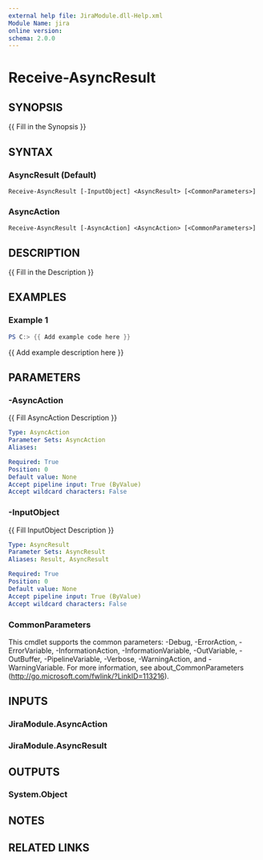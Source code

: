 ```yaml
---
external help file: JiraModule.dll-Help.xml
Module Name: jira
online version:
schema: 2.0.0
---
```


# Receive-AsyncResult

## SYNOPSIS
{{ Fill in the Synopsis }}

## SYNTAX

### AsyncResult (Default)
```
Receive-AsyncResult [-InputObject] <AsyncResult> [<CommonParameters>]
```

### AsyncAction
```
Receive-AsyncResult [-AsyncAction] <AsyncAction> [<CommonParameters>]
```

## DESCRIPTION
{{ Fill in the Description }}

## EXAMPLES

### Example 1
```powershell
PS C:> {{ Add example code here }}
```

{{ Add example description here }}

## PARAMETERS

### -AsyncAction
{{ Fill AsyncAction Description }}

```yaml
Type: AsyncAction
Parameter Sets: AsyncAction
Aliases:

Required: True
Position: 0
Default value: None
Accept pipeline input: True (ByValue)
Accept wildcard characters: False
```

### -InputObject
{{ Fill InputObject Description }}

```yaml
Type: AsyncResult
Parameter Sets: AsyncResult
Aliases: Result, AsyncResult

Required: True
Position: 0
Default value: None
Accept pipeline input: True (ByValue)
Accept wildcard characters: False
```

### CommonParameters
This cmdlet supports the common parameters: -Debug, -ErrorAction, -ErrorVariable, -InformationAction, -InformationVariable, -OutVariable, -OutBuffer, -PipelineVariable, -Verbose, -WarningAction, and -WarningVariable. For more information, see about_CommonParameters (http://go.microsoft.com/fwlink/?LinkID=113216).

## INPUTS

### JiraModule.AsyncAction

### JiraModule.AsyncResult

## OUTPUTS

### System.Object
## NOTES

## RELATED LINKS
